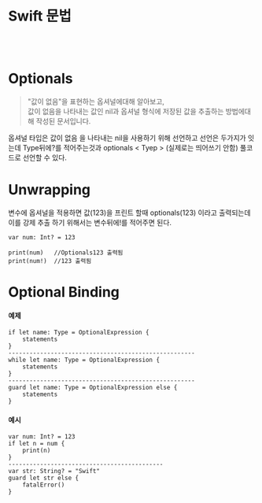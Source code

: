 # Swift 문법

<br/><br/>

# Optionals
> "값이 없음"을 표현하는 옵셔널에대해 알아보고, <br/> 값이 없음을 나타내는 값인 nil과 옵셔널 형식에 저장된 값을 추출하는 방법에대해 작성된 문서입니다.

옵셔널 타입은 값이 없음 을 나타내는 nil을 사용하기 위해 선언하고 선언은 두가지가 잇는데 Type뒤에?를 적어주는것과
optionals < Tyep > (실제로는 띄어쓰기 안함) 풀코드로 선언할 수 있다. 

# Unwrapping
변수에 옵셔널을 적용하면 값(123)을 프린트 할때 optionals(123) 이라고 출력되는데
이를 강제 추출 하기 위해서는 변수뒤에!를 적어주면 된다.

```
var num: Int? = 123

print(num)   //Optionals123 출력됨
print(num!)  //123 출력됨

```

# Optional Binding
#### 예제
```
if let name: Type = OptionalExpression {
    statements
}
-----------------------------------------------------
while let name: Type = OptionalExpression {
    statements
}
-----------------------------------------------------
guard let name: Type = OptionalExpression else {
    statements
}

```
#### 예시
```
var num: Int? = 123
if let n = num {
    print(n)
}
--------------------------------------------
var str: String? = "Swift"
guard let str else {
    fatalError()
}
```